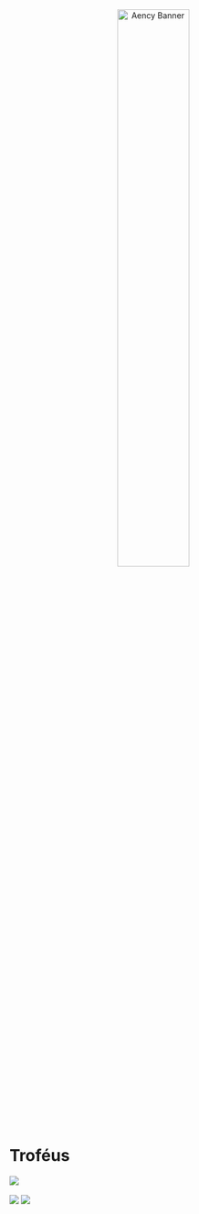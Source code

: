 <div align="center">
  <img src="https://aencyold.netlify.app/cdn/img/aency_banner_rc.png" alt="Aency Banner" width="50%">
</div>

# Troféus
![](https://github-profile-trophy.vercel.app/?username=aencyco&theme=radical&no-frame=true&no-bg=true&margin-w=4)
<br><br>
![](https://github-readme-stats.vercel.app/api?username=aencyco&theme=dark&hide_border=false&include_all_commits=true&count_private=true) ![](https://github-readme-streak-stats.herokuapp.com/?user=aencyco&theme=dark&hide_border=false)<br/>

<!--
<img src="https://myreadme.vercel.app/api/embed/aencyco?panels=userstatistics,toprepositories,toplanguages,commitgraph" alt="reimaginedreadme" /><br>
-->

<!--
  Ver depois
  https://github.com/madushadhanushka/github-readme
-->
